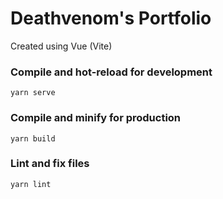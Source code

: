 # Deathvenom's Portfolio

Created using Vue (Vite)

### Compile and hot-reload for development
```
yarn serve
```

### Compile and minify for production
```
yarn build
```

### Lint and fix files
```
yarn lint
```